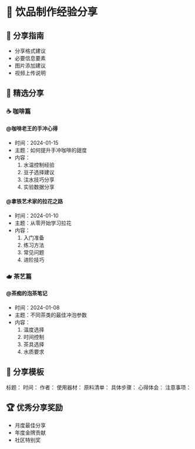 # 👥 饮品制作经验分享

## 🎯 分享指南
- 分享格式建议
- 必要信息要素
- 图片添加建议
- 视频上传说明

## 🌟 精选分享

### ☕ 咖啡篇
#### @咖啡老王的手冲心得
- 时间：2024-01-15
- 主题：如何提升手冲咖啡的甜度
- 内容：
  1. 水温控制经验
  2. 豆子选择建议
  3. 注水技巧分享
  4. 实验数据分享

#### @拿铁艺术家的拉花之路
- 时间：2024-01-10
- 主题：从零开始学习拉花
- 内容：
  1. 入门准备
  2. 练习方法
  3. 常见问题
  4. 进阶技巧

### 🫖 茶艺篇
#### @茶痴的泡茶笔记
- 时间：2024-01-08
- 主题：不同茶类的最佳冲泡参数
- 内容：
  1. 温度选择
  2. 时间控制
  3. 茶具选择
  4. 水质要求

## 📝 分享模板
标题：
时间：
作者：
使用器材：
原料清单：
具体步骤：
心得体会：
注意事项：

## 🏆 优秀分享奖励
- 月度最佳分享
- 年度金牌贡献
- 社区特别奖